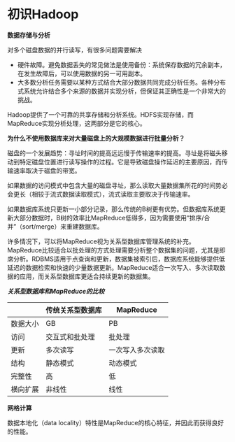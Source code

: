 初识Hadoop
==========

**数据存储与分析**

对多个磁盘数据的并行读写，有很多问题需要解决
- 硬件故障。避免数据丢失的常见做法是使用备份：系统保存数据的冗余副本，在发生故障后，可以使用数据的另一可用副本。
- 大多数分析任务需要以某种方式结合大部分数据共同完成分析任务。各种分布式系统允许结合多个来源的数据并实现分析，但保证其正确性是一个非常大的挑战。

Hadoop提供了一个可靠的共享存储和分析系统。HDFS实现存储，而MapReduce实现分析处理，这两部分是它的核心。

**为什么不使用数据库来对大量磁盘上的大规模数据进行批量分析？**

磁盘的一个发展趋势：寻址时间的提高远远慢于传输速率的提高。寻址是将磁头移动到特定磁盘位置进行读写操作的过程。它是导致磁盘操作延迟的主要原因，而传输速率取决于磁盘的带宽。

如果数据的访问模式中包含大量的磁盘寻址，那么读取大量数据集所花的时间势必会更长（相较于流式数据读取模式），流式读取主要取决于传输速率。

如果数据库系统只更新一小部分记录，那么传统的B树更有优势。但数据库系统更新大部分数据时，B树的效率比MapReduce低得多，因为需要使用“排序/合并”（sort/merge）来重建数据库。

许多情况下，可以将MapReduce视为关系型数据库管理系统的补充。MapReduce比较适合以批处理的方式处理需要分析整个数据集的问题，尤其是即席分析。RDBMS适用于点查询和更新，数据集被索引后，数据库系统能够提供低延迟的数据检索和快速的少量数据更新。MapReduce适合一次写入、多次读取数据的应用，而关系型数据库更适合持续更新的数据集。

***关系型数据库和MapReduce的比较***

| | 传统关系型数据库 | MapReduce |
|-|-----------------|-----------|
| 数据大小 | GB | PB |
| 访问 | 交互式和批处理 | 批处理 |
| 更新 | 多次读写 | 一次写入多次读取 |
| 结构 | 静态模式 | 动态模式 |
| 完整性 | 高 | 低 |
|横向扩展 | 非线性 | 线性 |

**网格计算**

数据本地化（data locality）特性是MapReduce的核心特征，并因此而获得良好的性能。
